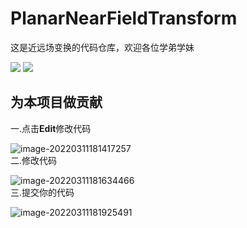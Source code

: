 # PlanarNearFieldTransform
这是近远场变换的代码仓库，欢迎各位学弟学妹

![](https://img.shields.io/badge/version-1.0-brightgreen) ![](https://img.shields.io/badge/developer-THY%20CSY-blue)


## 为本项目做贡献
一.点击**Edit**修改代码


![image-20220311181417257](https://user-images.githubusercontent.com/61956659/157849089-564a11ab-3109-4eb4-8dfe-4860e8436e91.png)   
二.修改代码   


![image-20220311181634466](https://user-images.githubusercontent.com/61956659/157849192-aeb54d48-6cd1-4029-9e8b-f2f83cbd0600.png)   
三.提交你的代码


![image-20220311181925491](https://user-images.githubusercontent.com/61956659/157849239-d249f9ee-5cf9-4256-9e1f-2afbb27f1d6f.png)   


